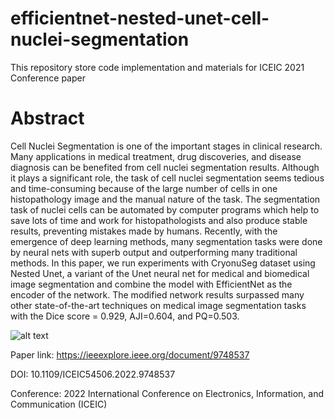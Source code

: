 # efficientnet-nested-unet-cell-nuclei-segmentation
 This repository store code implementation and materials for ICEIC 2021 Conference paper


# Abstract

Cell Nuclei Segmentation is one of the important stages in clinical research. Many applications in medical treatment, drug discoveries, and disease diagnosis can be benefited from cell nuclei segmentation results. Although it plays a significant role, the task of cell nuclei segmentation seems tedious and time-consuming because of the large number of cells in one histopathology image and the manual nature of the task. The segmentation task of nuclei cells can be automated by computer programs which help to save lots of time and work for histopathologists and also produce stable results, preventing mistakes made by humans. Recently, with the emergence of deep learning methods, many segmentation tasks were done by neural nets with superb output and outperforming many traditional methods. In this paper, we run experiments with CryonuSeg dataset using Nested Unet, a variant of the Unet neural net for medical and biomedical image segmentation and combine the model with EfficientNet as the encoder of the network. The modified network results surpassed many other state-of-the-art techniques on medical image segmentation tasks with the Dice score = 0.929, AJI=0.604, and PQ=0.503.

![alt text]([http://url/to/img.png](https://github.com/tuan-ld/efficientnet-nested-unet-cell-nuclei-segmentation/blob/main/media/upload-github-repository-cover.png?raw=true))

Paper link: https://ieeexplore.ieee.org/document/9748537

DOI: 10.1109/ICEIC54506.2022.9748537

Conference: 2022 International Conference on Electronics, Information, and Communication (ICEIC)

